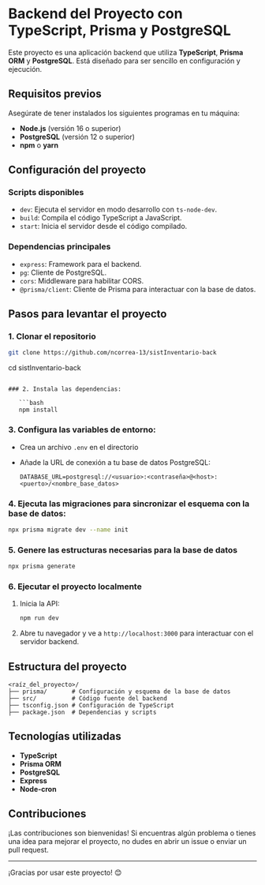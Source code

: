 # Backend del Proyecto con TypeScript, Prisma y PostgreSQL

Este proyecto es una aplicación backend que utiliza **TypeScript**, **Prisma ORM** y **PostgreSQL**. Está diseñado para ser sencillo en configuración y ejecución.

## Requisitos previos

Asegúrate de tener instalados los siguientes programas en tu máquina:

- **Node.js** (versión 16 o superior)
- **PostgreSQL** (versión 12 o superior)
- **npm** o **yarn**

## Configuración del proyecto

### Scripts disponibles

- `dev`: Ejecuta el servidor en modo desarrollo con `ts-node-dev`.
- `build`: Compila el código TypeScript a JavaScript.
- `start`: Inicia el servidor desde el código compilado.

### Dependencias principales

- `express`: Framework para el backend.
- `pg`: Cliente de PostgreSQL.
- `cors`: Middleware para habilitar CORS.
- `@prisma/client`: Cliente de Prisma para interactuar con la base de datos.

## Pasos para levantar el proyecto

### 1. Clonar el repositorio

```bash
git clone https://github.com/ncorrea-13/sistInventario-back
```
cd sistInventario-back
```

### 2. Instala las dependencias:

   ```bash
   npm install
   ```

### 3. Configura las variables de entorno:
   - Crea un archivo `.env` en el directorio
   - Añade la URL de conexión a tu base de datos PostgreSQL:

     ```env
     DATABASE_URL=postgresql://<usuario>:<contraseña>@<host>:<puerto>/<nombre_base_datos>
     ```

### 4. Ejecuta las migraciones para sincronizar el esquema con la base de datos:

   ```bash
   npx prisma migrate dev --name init
   ```

### 5. Genere las estructuras necesarias para la base de datos

   ```bash
   npx prisma generate 
   ```

### 6. Ejecutar el proyecto localmente

1. Inicia la API:

   ```bash
   npm run dev
   ```

2. Abre tu navegador y ve a `http://localhost:3000` para interactuar con el servidor backend.


## Estructura del proyecto

```
<raíz_del_proyecto>/
├── prisma/       # Configuración y esquema de la base de datos
├── src/          # Código fuente del backend
├── tsconfig.json # Configuración de TypeScript
├── package.json  # Dependencias y scripts
```

## Tecnologías utilizadas

- **TypeScript**
- **Prisma ORM**
- **PostgreSQL**
- **Express**
- **Node-cron**

## Contribuciones

¡Las contribuciones son bienvenidas! Si encuentras algún problema o tienes una idea para mejorar el proyecto, no dudes en abrir un issue o enviar un pull request.

---

¡Gracias por usar este proyecto! 😊
